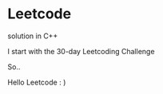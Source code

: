 # Leetcode
solution in C++

I start with the 30-day Leetcoding Challenge

So..



Hello Leetcode : )
